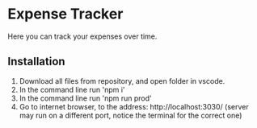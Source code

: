 # Expense Tracker

Here you can track your expenses over time.


## Installation

1. Download all files from repository, and open folder in vscode.
2. In the command line run 'npm i'
3. In the command line run 'npm run prod'
4. Go to internet browser, to the address: http://localhost:3030/ (server may run on a different port, notice the terminal for the correct one)